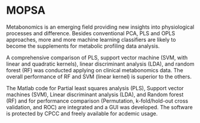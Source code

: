 # MOPSA
Metabonomics is an emerging field providing new insights into physiological processes and difference. Besides conventional PCA, PLS and OPLS approaches, more and more machine learning classifiers are likely to become the supplements for metabolic profiling data analysis. 

A comprehensive comparison of PLS, support vector machine (SVM, with linear and quadratic kernels), linear discriminant analysis (LDA), and random forest (RF) was conducted applying on clinical metabonomics data. The overall performance of RF and SVM (linear kernel) is superior to the others. 

The Matlab code for Partial least squares analysis (PLS), Support vector machines (SVM), Linear discriminant analysis (LDA), and Random forest (RF) and for performance comparison (Permutation, k-fold/hold-out cross validation, and ROC) are integrated and a GUI was developed. The software is protected by CPCC and freely available for acdemic usage.

